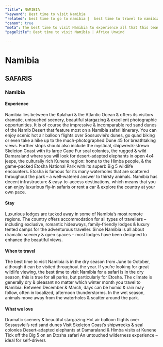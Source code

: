 ```yaml
---
"title": NAMIBIA
"keyword": Best time to visit Namibia
"related": best time to go to namibia |  best time to travel to namibia | namibia best time to visit | best time to visit namibia for safari | best time of year to visit namibia | best month to visit namibia | best time to visit swakopmund | best time to visit namibia skeleton coast | best season to visit namibia
"canon": true
"meta": The best time to visit Namibia to experience all that this beautiful country has to offer is in their winter months. Let Africa Unwind plan your trip!
"pageTitle": Best time to visit Namibia | Africa Unwind

---
```


# Namibia
## SAFARIS
### Namibia

#### Experience
Namibia lies between the Kalahari & the Atlantic Ocean & offers its visitors dramatic, untouched scenery, beautiful stargazing & excellent photographic opportunities.
It is of course the impressive & incomparable red sand dunes of the Namib Desert that feature most on a Namibia safari itinerary. You can enjoy scenic hot air balloon flights over Sossusvlei’s dunes, go quad biking or even take a hike up to the much-photographed Dune 45 for breathtaking views.
Further stops should also include the mystical, shipwreck-strewn Skeleton Coast with its large Cape Fur seal colonies, the rugged & wild Damaraland where you will look for desert-adapted elephants in open 4x4 jeeps, the culturally rich Kunene region: home to the Himba people, & the game-packed Etosha National Park with its superb Big 5 wildlife encounters.
Etosha is famous for its many waterholes that are scattered throughout the park – a well-watered answer to thirsty animals. Namibia has decent infrastructure & easy-to-access destinations, which means that you can enjoy luxurious fly-in safaris or rent a car & explore the country at your own pace.

#### Stay
Luxurious lodges are tucked away in some of Namibia’s most remote regions. The country offers accommodation for all types of travellers – including exclusive, romantic hideaways, family-friendly lodges & luxury tented camps for the adventurous traveller.
Since Namibia is all about dramatic scenery & open spaces – most lodges have been designed to enhance the beautiful views.

#### When to travel
The best time to visit Namibia is in the dry season from June to October, although it can be visited throughout the year. If you’re looking for great wildlife viewing, the best time to visit Namibia for a safari is in the dry season, this is true for all parks, but particularly for Etosha. The climate is generally dry & pleasant no matter which winter month you travel to Namibia.
Between December & March, days can be humid & rain may follow, often in localized, afternoon thunderstorms. In the wet season, animals move away from the waterholes & scatter around the park.


#### What we love
Dramatic scenery &amp; beautiful stargazing 
Hot air balloon flights over Sossusvlei’s red sand dunes
Visit Skeleton Coast’s shipwrecks &amp; seal colonies
Desert-adapted elephants at Damaraland &amp; Himba visits at Kunene
Tick off the Big 5 on an Etosha safari
An untouched wilderness experience – ideal for self-drivers
